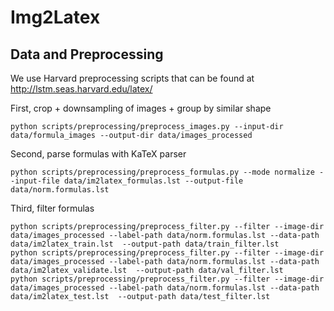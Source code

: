 # Img2Latex


## Data and Preprocessing

We use Harvard preprocessing scripts that can be found at http://lstm.seas.harvard.edu/latex/

First, crop + downsampling of images + group by similar shape


```
python scripts/preprocessing/preprocess_images.py --input-dir data/formula_images --output-dir data/images_processed
```

Second, parse formulas with KaTeX parser

```
python scripts/preprocessing/preprocess_formulas.py --mode normalize --input-file data/im2latex_formulas.lst --output-file data/norm.formulas.lst
```

Third, filter formulas

```
python scripts/preprocessing/preprocess_filter.py --filter --image-dir data/images_processed --label-path data/norm.formulas.lst --data-path data/im2latex_train.lst  --output-path data/train_filter.lst
python scripts/preprocessing/preprocess_filter.py --filter --image-dir data/images_processed --label-path data/norm.formulas.lst --data-path data/im2latex_validate.lst  --output-path data/val_filter.lst
python scripts/preprocessing/preprocess_filter.py --filter --image-dir data/images_processed --label-path data/norm.formulas.lst --data-path data/im2latex_test.lst  --output-path data/test_filter.lst
```